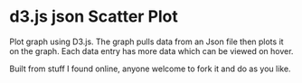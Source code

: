 d3.js json Scatter Plot
==

Plot graph using D3.js. 
The graph pulls data from an Json file then plots it on the graph. 
Each data entry has more data which can be viewed on hover.

Built from stuff I found online, anyone welcome to fork it and do as you like.

